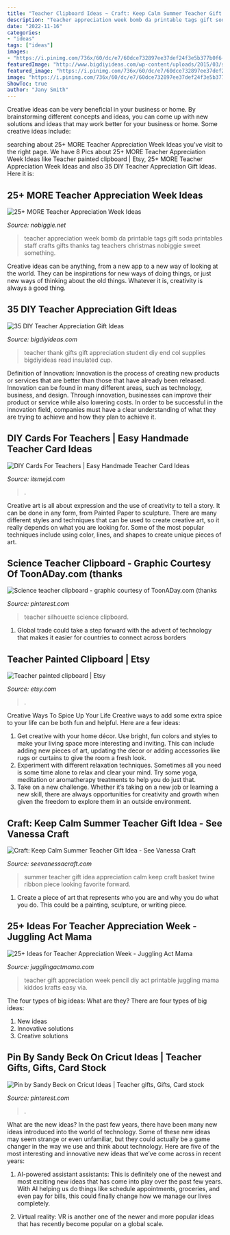 ```yaml
---
title: "Teacher Clipboard Ideas ~ Craft: Keep Calm Summer Teacher Gift Idea"
description: "Teacher appreciation week bomb da printable tags gift soda printables staff crafts gifts thanks tag teachers christmas nobiggie sweet something"
date: "2022-11-16"
categories:
- "ideas"
tags: ["ideas"]
images:
- "https://i.pinimg.com/736x/60/dc/e7/60dce732897ee37def24f3e5b377b0f6--teacher-clipboard-clipboards.jpg"
featuredImage: "http://www.bigdiyideas.com/wp-content/uploads/2015/03/supplies.col_.p-1024x1024.jpg"
featured_image: "https://i.pinimg.com/736x/60/dc/e7/60dce732897ee37def24f3e5b377b0f6--teacher-clipboard-clipboards.jpg"
image: "https://i.pinimg.com/736x/60/dc/e7/60dce732897ee37def24f3e5b377b0f6--teacher-clipboard-clipboards.jpg"
ShowToc: true
author: "Jany Smith"
---
```



Creative ideas can be very beneficial in your business or home. By brainstorming different concepts and ideas, you can come up with new solutions and ideas that may work better for your business or home. Some creative ideas include:

	

		
searching about 25+ MORE Teacher Appreciation Week Ideas you've visit to the right page. We have 8 Pics about 25+ MORE Teacher Appreciation Week Ideas like Teacher painted clipboard | Etsy, 25+ MORE Teacher Appreciation Week Ideas and also 35 DIY Teacher Appreciation Gift Ideas. Here it is:
		
    
## 25+ MORE Teacher Appreciation Week Ideas

<img loading=lazy src="http://www.nobiggie.net/wp-content/uploads/2015/04/You-Are-So-Da-Bomb.jpg" onerror="this.onerror=null;this.src='https://tse1.mm.bing.net/th?id=OIP.09yD_1BM57pJ_I7ZSdfb7QHaLH&amp;pid=15.1';" alt="25+ MORE Teacher Appreciation Week Ideas">

_Source: nobiggie.net_

>teacher appreciation week bomb da printable tags gift soda printables staff crafts gifts thanks tag teachers christmas nobiggie sweet something. 

	

Creative ideas can be anything, from a new app to a new way of looking at the world. They can be inspirations for new ways of doing things, or just new ways of thinking about the old things. Whatever it is, creativity is always a good thing.

    
## 35 DIY Teacher Appreciation Gift Ideas

<img loading=lazy src="http://www.bigdiyideas.com/wp-content/uploads/2015/03/supplies.col_.p-1024x1024.jpg" onerror="this.onerror=null;this.src='https://tse1.mm.bing.net/th?id=OIP.O5bHp1rcZSdgqWxskgPN6AHaHa&amp;pid=15.1';" alt="35 DIY Teacher Appreciation Gift Ideas">

_Source: bigdiyideas.com_

>teacher thank gifts gift appreciation student diy end col supplies bigdiyideas read insulated cup. 

	

Definition of Innovation:
Innovation is the process of creating new products or services that are better than those that have already been released. Innovation can be found in many different areas, such as technology, business, and design. Through innovation, businesses can improve their product or service while also lowering costs. In order to be successful in the innovation field, companies must have a clear understanding of what they are trying to achieve and how they plan to achieve it.

    
## DIY Cards For Teachers | Easy Handmade Teacher Card Ideas

<img loading=lazy src="https://itsmejd.com/wp-content/uploads/2020/04/IG-3-Teachers-Day-Cards-Teacher-Appreciation-Card-Ideas-768x768.png" onerror="this.onerror=null;this.src='https://tse2.mm.bing.net/th?id=OIP.0CvBVChGWSAY0KeP72XsmgHaHa&amp;pid=15.1';" alt="DIY Cards For Teachers | Easy Handmade Teacher Card Ideas">

_Source: itsmejd.com_

>. 

	

Creative art is all about expression and the use of creativity to tell a story. It can be done in any form, from Painted Paper to sculpture. There are many different styles and techniques that can be used to create creative art, so it really depends on what you are looking for. Some of the most popular techniques include using color, lines, and shapes to create unique pieces of art.

    
## Science Teacher Clipboard - Graphic Courtesy Of ToonADay.com (thanks

<img loading=lazy src="https://i.pinimg.com/736x/60/dc/e7/60dce732897ee37def24f3e5b377b0f6--teacher-clipboard-clipboards.jpg" onerror="this.onerror=null;this.src='https://tse4.mm.bing.net/th?id=OIP.jRnSmnNpIRBD-gbsBP8HjQDjEs&amp;pid=15.1';" alt="Science teacher clipboard - graphic courtesy of ToonADay.com (thanks">

_Source: pinterest.com_

>teacher silhouette science clipboard. 

	

1. Global trade could take a step forward with the advent of technology that makes it easier for countries to connect across borders 

    
## Teacher Painted Clipboard | Etsy

<img loading=lazy src="https://i.etsystatic.com/10222176/r/il/574528/2495319299/il_1140xN.2495319299_4uy3.jpg" onerror="this.onerror=null;this.src='https://tse1.mm.bing.net/th?id=OIP.N-V61nzGoJzF2QRjODpTSAHaHa&amp;pid=15.1';" alt="Teacher painted clipboard | Etsy">

_Source: etsy.com_

>. 

	

Creative Ways To Spice Up Your Life
Creative ways to add some extra spice to your life can be both fun and helpful. Here are a few ideas: 
1. Get creative with your home décor. Use bright, fun colors and styles to make your living space more interesting and inviting. This can include adding new pieces of art, updating the decor or adding accessories like rugs or curtains to give the room a fresh look. 
2. Experiment with different relaxation techniques. Sometimes all you need is some time alone to relax and clear your mind. Try some yoga, meditation or aromatherapy treatments to help you do just that. 
3. Take on a new challenge. Whether it’s taking on a new job or learning a new skill, there are always opportunities for creativity and growth when given the freedom to explore them in an outside environment. 

    
## Craft: Keep Calm Summer Teacher Gift Idea - See Vanessa Craft

<img loading=lazy src="http://seevanessacraft.com/wp-content/uploads/2018/04/Summer-Teacher-Appreciation-Gift-Idea-4-copy.jpg" onerror="this.onerror=null;this.src='https://tse3.mm.bing.net/th?id=OIP.xZCCSC3xtSqzuvbznhA_rgHaLH&amp;pid=15.1';" alt="Craft: Keep Calm Summer Teacher Gift Idea - See Vanessa Craft">

_Source: seevanessacraft.com_

>summer teacher gift idea appreciation calm keep craft basket twine ribbon piece looking favorite forward. 

	

1. Create a piece of art that represents who you are and why you do what you do. This could be a painting, sculpture, or writing piece. 

    
## 25+ Ideas For Teacher Appreciation Week - Juggling Act Mama

<img loading=lazy src="https://www.jugglingactmama.com/wp-content/uploads/2014/08/Back-to-school-teacher-gift-6-.jpg" onerror="this.onerror=null;this.src='https://tse1.mm.bing.net/th?id=OIP.0cdcnEKfyJU8VgUVBVlTVQHaKl&amp;pid=15.1';" alt="25+ Ideas for Teacher Appreciation Week - Juggling Act Mama">

_Source: jugglingactmama.com_

>teacher gift appreciation week pencil diy act printable juggling mama kiddos krafts easy via. 

	

The four types of big ideas: What are they?
There are four types of big ideas: 
1. New ideas 
2. Innovative solutions 
3. Creative solutions 

    
## Pin By Sandy Beck On Cricut Ideas | Teacher Gifts, Gifts, Card Stock

<img loading=lazy src="https://i.pinimg.com/originals/15/24/80/15248045a332b95b56412511321cb2fc.png" onerror="this.onerror=null;this.src='https://tse4.mm.bing.net/th?id=OIP.EHpm8JpQWdb5YI2NjOZs6wHaNK&amp;pid=15.1';" alt="Pin by Sandy Beck on Cricut Ideas | Teacher gifts, Gifts, Card stock">

_Source: pinterest.com_

>. 

	

What are the new ideas?
In the past few years, there have been many new ideas introduced into the world of technology. Some of these new ideas may seem strange or even unfamiliar, but they could actually be a game changer in the way we use and think about technology. Here are five of the most interesting and innovative new ideas that we’ve come across in recent years:
1. AI-powered assistant assistants: This is definitely one of the newest and most exciting new ideas that has come into play over the past few years. With AI helping us do things like schedule appointments, groceries, and even pay for bills, this could finally change how we manage our lives completely.

2. Virtual reality: VR is another one of the newer and more popular ideas that has recently become popular on a global scale.

